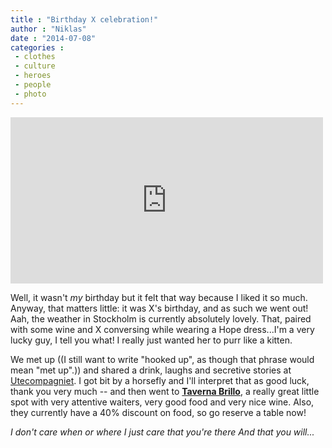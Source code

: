```yaml
---
title : "Birthday X celebration!"
author : "Niklas"
date : "2014-07-08"
categories : 
 - clothes
 - culture
 - heroes
 - people
 - photo
---
```


<iframe src="https://www.flickr.com/photos/pivic/14415883180/player/" width="500" height="266" frameborder="0" allowfullscreen webkitallowfullscreen="" mozallowfullscreen="" oallowfullscreen="" msallowfullscreen=""></iframe>

Well, it wasn't _my_ birthday but it felt that way because I liked it so much. Anyway, that matters little: it was X's birthday, and as such we went out! Aah, the weather in Stockholm is currently absolutely lovely. That, paired with some wine and X conversing while wearing a Hope dress...I'm a very lucky guy, I tell you what! I really just wanted her to purr like a kitten.

We met up ((I still want to write "hooked up", as though that phrase would mean "met up".)) and shared a drink, laughs and secretive stories at [Utecompagniet](http://utecompagniet.se). I got bit by a horsefly and I'll interpret that as good luck, thank you very much -- and then went to **[Taverna Brillo](http://tavernabrillo.se)**, a really great little spot with very attentive waiters, very good food and very nice wine. Also, they currently have a 40% discount on food, so go reserve a table now!

_I don't care when or where I just care that you're there And that you will..._

